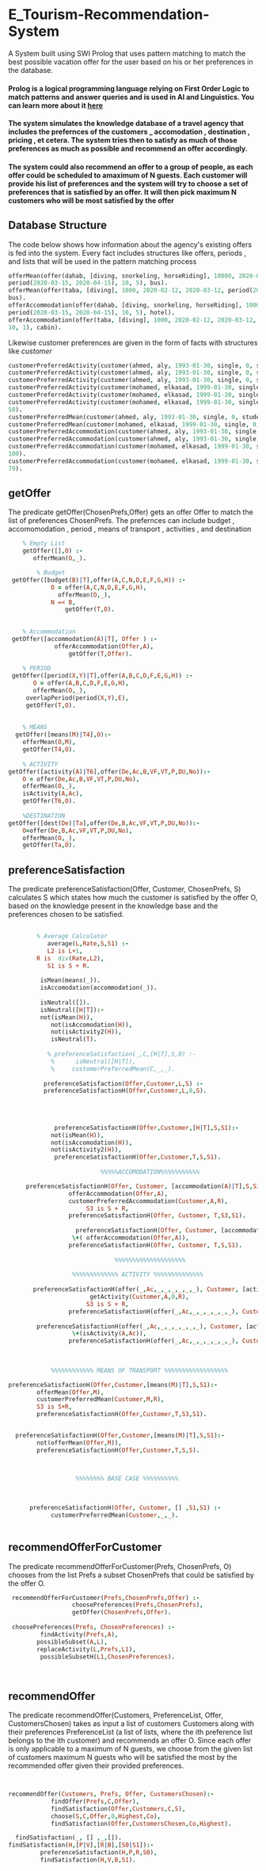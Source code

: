 # E_Tourism-Recommendation-System
A System built using SWI Prolog that uses pattern matching to match the best possible vacation offer for the user based on his or her preferences in the database.

#### Prolog is a logical programming language relying on First Order Logic to match patterns and answer queries and is used in AI and Linguistics. You can learn more about it [here](https://www.geeksforgeeks.org/prolog-an-introduction/)

#### The system simulates the knowledge database of a travel agency that includes the prefernces of the customers _ accomodation , destination , pricing , et cetera. The system tries then to satisfy as much of those preferences as much as possible and recommend an offer accordingly. 

#### The system could also recommend an offer to a group of people, as each offer could be scheduled to amaximum of N guests. Each customer will provide his list of preferences and the system will try to choose a set of preferences that is satisfied by an offer. It will then pick maximum N customers who will be most satisfied by the offer


## Database Structure

The code below shows how information about the agency's existing offers is fed into the system. Every fact includes structures like offers, periods , and lists that will be used in the pattern matching process 

```prolog
offerMean(offer(dahab, [diving, snorkeling, horseRiding], 10000, 2020-02-12, 2020-03-12,
period(2020-03-15, 2020-04-15), 10, 5), bus).
offerMean(offer(taba, [diving], 1000, 2020-02-12, 2020-03-12, period(2020-06-01, 2020-08-31), 10, 1),
bus).
offerAccommodation(offer(dahab, [diving, snorkeling, horseRiding], 10000, 2020-02-12, 2020-03-12,
period(2020-03-15, 2020-04-15), 10, 5), hotel).
offerAccommodation(offer(taba, [diving], 1000, 2020-02-12, 2020-03-12, period(2020-06-01, 2020-08-31),
10, 1), cabin).

```


Likewise customer preferences are given in the form of facts with structures like *customer*

```prolog
customerPreferredActivity(customer(ahmed, aly, 1993-01-30, single, 0, student), diving, 100).
customerPreferredActivity(customer(ahmed, aly, 1993-01-30, single, 0, student), snorkeling, 100).
customerPreferredActivity(customer(ahmed, aly, 1993-01-30, single, 0, student), horseRiding, 20).
customerPreferredActivity(customer(mohamed, elkasad, 1999-01-30, single, 0, student), snorkeling, 60).
customerPreferredActivity(customer(mohamed, elkasad, 1999-01-30, single, 0, student), diving, 20).
customerPreferredActivity(customer(mohamed, elkasad, 1999-01-30, single, 0, student), horseRiding,
50).
customerPreferredMean(customer(ahmed, aly, 1993-01-30, single, 0, student), bus, 100).
customerPreferredMean(customer(mohamed, elkasad, 1999-01-30, single, 0, student), bus, 10).
customerPreferredAccommodation(customer(ahmed, aly, 1993-01-30, single, 0, student), hotel, 20).
customerPreferredAccommodation(customer(ahmed, aly, 1993-01-30, single, 0, student), cabin, 50).
customerPreferredAccommodation(customer(mohamed, elkasad, 1999-01-30, single, 0, student), hotel,
100).
customerPreferredAccommodation(customer(mohamed, elkasad, 1999-01-30, single, 0, student), cabin,
79).

```

## getOffer
The predicate getOffer(ChosenPrefs,Offer) gets an offer Offer to match the list of preferences ChosenPrefs. The prefernces can include budget , accomomodation , period , means of transport , activities , and destination


```prolog
    % Empty List
  	getOffer([],O) :-
	   offerMean(O,_).

		% Budget
 getOffer([budget(B)|T],offer(A,C,N,D,E,F,G,H)) :-
	      	O = offer(A,C,N,D,E,F,G,H),
		      offerMean(O,_),
	        N =< B,
			    getOffer(T,O).
	
	
	% Accommodation
 getOffer([accommodation(A)|T], Offer ) :-
	         offerAccommodation(Offer,A),
			     getOffer(T,Offer).
			
    % PERIOD	        
 getOffer([period(X,Y)|T],offer(A,B,C,D,F,E,G,H)) :-
	   O = offer(A,B,C,D,F,E,G,H),
	   offerMean(O,_),
     overlapPeriod(period(X,Y),E),
     getOffer(T,O).
			
			
    % MEANS   
  getOffer([means(M)|T4],O):-
	offerMean(O,M),
	getOffer(T4,O).
	
    % ACTIVITY
getOffer([activity(A)|T6],offer(De,Ac,B,VF,VT,P,DU,No)):-
	O = offer(De,Ac,B,VF,VT,P,DU,No),
	offerMean(O,_),
	isActivity(A,Ac),
	getOffer(T6,O).	
	
	%DESTINATION
getOffer([dest(De)|Ta],offer(De,B,Ac,VF,VT,P,DU,No)):-
	O=offer(De,B,Ac,VF,VT,P,DU,No),
	offerMean(O,_),
	getOffer(Ta,O).
```


## preferenceSatisfaction
The predicate preferenceSatisfaction(Offer, Customer, ChosenPrefs, S) calculates S which states
how much the customer is satisfied by the offer O, based on the knowledge present in the knowledge base
and the preferences chosen to be satisfied.
```prolog
	
		% Average Calculator 
		   average(L,Rate,S,S1) :-
	       L2 is L+1,
	    R is  div(Rate,L2),
	       S1 is S + R.
		   
		 isMean(means(_)).
		 isAccomodation(accommodation(_)).
		 
		 isNeutral([]).
		 isNeutral([H|T]):-
		 not(isMean(H)),
			not(isAccomodation(H)),
			not(isActivity2(H)),
			isNeutral(T).
		 
		   % preferenceSatisfaction(_,C,[H|T],S,0) :-
			%      isNeutral([H|T]),
			% 	  customerPreferredMean(C,_,_).
		   
		  preferenceSatisfaction(Offer,Customer,L,S) :-
		  preferenceSatisfactionH(Offer,Customer,L,0,S).
				 
	      
		
		
	         preferenceSatisfactionH(Offer,Customer,[H|T],S,S1):-
	        not(isMean(H)),
			not(isAccomodation(H)),
			not(isActivity2(H)),
	         preferenceSatisfactionH(Offer,Customer,T,S,S1). 
		
                          %%%%%ACCOMODATION%%%%%%%%%%%

     preferenceSatisfactionH(Offer, Customer, [accommodation(A)|T],S,S1):-
	             offerAccommodation(Offer,A),
				 customerPreferredAccommodation(Customer,A,R),
	                  S3 is S + R,
		         preferenceSatisfactionH(Offer, Customer, T,S3,S1).
				 
				   preferenceSatisfactionH(Offer, Customer, [accommodation(A)|T],S,S1):-
	              \+( offerAccommodation(Offer,A)),
		         preferenceSatisfactionH(Offer, Customer, T,S,S1).
				 
				              %%%%%%%%%%%%%%%%%%%%
		
                  %%%%%%%%%%%%% ACTIVITY %%%%%%%%%%%%%%
				  
	   preferenceSatisfactionH(offer(_,Ac,_,_,_,_,_,_), Customer, [activity(A)|T],S,S1):-
	                   getActivity(Customer,A,0,R),
	                  S3 is S + R,
		         preferenceSatisfactionH(offer(_,Ac,_,_,_,_,_,_), Customer, T,S3,S1).
				 
		preferenceSatisfactionH(offer(_,Ac,_,_,_,_,_,_), Customer, [activity(A)|T],S,S1):-
	              \+(isActivity(A,Ac)),
		         preferenceSatisfactionH(offer(_,Ac,_,_,_,_,_,_), Customer, T,S,S1).
				 
				 
				 
			%%%%%%%%%%%% MEANS OF TRANSPORT %%%%%%%%%%%%%%%%%%

preferenceSatisfactionH(Offer,Customer,[means(M)|T],S,S1):-
		offerMean(Offer,M),
		customerPreferredMean(Customer,M,R),
		S3 is S+R,
		preferenceSatisfactionH(Offer,Customer,T,S3,S1).


  preferenceSatisfactionH(Offer,Customer,[means(M)|T],S,S1):-
		not(offerMean(Offer,M)),
		preferenceSatisfactionH(Offer,Customer,T,S,S).



                   %%%%%%%% BASE CASE %%%%%%%%%% 
 
								   
		
      preferenceSatisfactionH(Offer, Customer, [] ,S1,S1) :-
	        customerPreferredMean(Customer,_,_).
       

```




## recommendOfferForCustomer
The predicate recommendOfferForCustomer(Prefs, ChosenPrefs, O) chooses from the list Prefs a
subset ChosenPrefs that could be satisfied by the offer O.

```prolog
 recommendOfferForCustomer(Prefs,ChosenPrefs,Offer) :-
	              choosePreferences(Prefs,ChosenPrefs),
	              getOffer(ChosenPrefs,Offer).
		                           
 choosePreferences(Prefs, ChosenPreferences) :-
         findActivity(Prefs,A),
        possibleSubset(A,L),
		replaceActivity(L,Prefs,L1),
	     possibleSubsetH(L1,ChosenPreferences).
					   
		 
```

## recommendOffer
The predicate recommendOffer(Customers, PreferenceList, Offer, CustomersChosen) takes as input
a list of customers Customers along with their preferences PreferenceList (a list of lists, where
the ith preference list belongs to the ith customer) and recommends an offer O. Since each offer is only
applicable to a maximum of N guests, we choose from the given list of customers maximum N guests who
will be satisfied the most by the recommended offer given their provided preferences.

```prolog 


recommendOffer(Customers, Prefs, Offer, CustomersChosen):-
            findOffer(Prefs,C,Offer), 
			findSatisfaction(Offer,Customers,C,S),
			choose(S,C,Offer,0,Highest,Co),
			findSatisfaction(Offer,CustomersChosen,Co,Highest).

  findSatisfaction(_, [] ,_,[]).			
findSatisfaction(H,[P|V],[R|B],[S0|S1]):-
		 preferenceSatisfaction(H,P,R,S0),  
		 findSatisfaction(H,V,B,S1).

```
